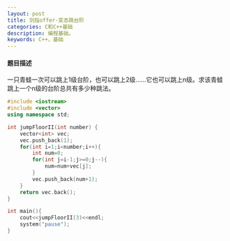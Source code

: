 ```yaml
---
layout: post
title: 剑指offer-变态跳台阶
categories: C和C++基础
description: 编程基础。
keywords: C++，基础
---
```


#### 题目描述

一只青蛙一次可以跳上1级台阶，也可以跳上2级……它也可以跳上n级。求该青蛙跳上一个n级的台阶总共有多少种跳法。

```cpp
#include <iostream>
#include <vector>
using namespace std;

int jumpFloorII(int number) {
	vector<int> vec;
	vec.push_back(1);
	for(int i=1;i<number;i++){
		int num=0;
		for(int j=i-1;j>=0;j--){
			num=num+vec[j];
		}
		vec.push_back(num+1);
	}
	return vec.back();
}

int main(){
	cout<<jumpFloorII(3)<<endl;
	system("pause");
}
```

